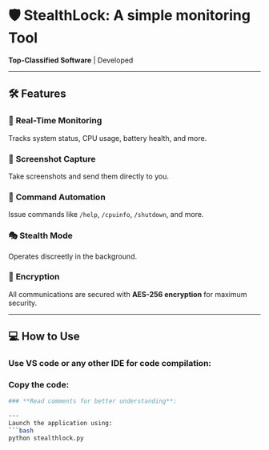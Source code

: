 # 🛡️ StealthLock: A simple monitoring Tool  

**Top-Classified Software** | Developed   

---

## 🛠 Features  

### 🚀 **Real-Time Monitoring**  
Tracks system status, CPU usage, battery health, and more.  

### 📸 **Screenshot Capture**  
Take screenshots and send them directly to you.  

### 🔗 **Command Automation**  
Issue commands like `/help`, `/cpuinfo`, `/shutdown`, and more.  

### 🎭 **Stealth Mode**  
Operates discreetly in the background.  

### 🔐 **Encryption**  
All communications are secured with **AES-256 encryption** for maximum security.  

---

## 💻 How to Use  

### **Use VS code or any other IDE for code compilation**:
### **Copy the code**:
```bash
### **Read comments for better understanding**:

---
Launch the application using:  
```bash
python stealthlock.py


